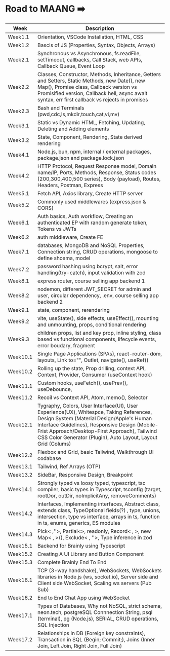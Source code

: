 # Road to MAANG ➡️

| Week   | Description |
| -------- | ------- |
| Week1.1  | Orientation, VSCode Installation, HTML, CSS    |
| Week1.2 | Bascis of JS (Properties, Syntax, Objects, Arrays)     |
| Week2.1    | Synchronous vs Asynchronous, fs.readFile, setTimeout, callbacks, Call Stack, web APIs, Callback Queue, Event Loop    |
| Week2.2    | Classes, Constructor, Methods, Inheritance, Getters and Setters, Static Methods, new Date(), new Map(), Promise class, Callback version vs Promisified version, Callback hell, async await syntax, err first callback vs rejects in promises     |
| Week2.3 | Bash and Terminals (pwd,cdc,ls,mkdir,touch,cat,vi,mv)     |
| Week3.1 | Static vs Dynamic HTML, Fetching, Updating, Deleting and Adding elements      |
| Week3.2 | State, Component, Rendering, State derived rendering      |
| Week4.1 | Node.js, bun, npm, internal / external packages, package.json and package.lock.json      |
| Week4.2 | HTTP Protocol, Request Response model, Domain name/IP, Ports, Methods, Response, Status codes (200,300,400,500 series), Body (payload), Routes, Headers, Postman, Express      |
| Week5.1 | Fetch API, Axios library, Create HTTP server       |
| Week5.2 | Commonly used middlewares (express.json & CORS)       |
| Week6.1 | Auth basics, Auth workflow, Creating an authenticated EP with random generate token, Tokens vs JWTs       |
| Week6.2 |  auth middleware, Create FE       |
| Week7.1 |  databases, MongoDB and NoSQL Properties, Connection string, CRUD operations, mongoose to define shcema, model       |
| Week7.2 |  password hashing using bcrypt, salt, error handling(try-catch), input validation with zod        |
| Week8.1 |  express router, course selling app backend 1        |
| Week8.2 |  nodemon, different JWT_SECRET for admin and user, circular dependency, .env, course selling app backend 2        |
| Week9.1 |  state, component, rerendering       |
| Week9.2 |  vite, useState(), side effects, useEffect(), mounting and unmounting, props, conditional rendering       |
| Week9.3 |  children props, list and key prop, inline styling, class based vs functional components, lifecycle events, error boudary, fragment        |
| Week10.1 |  Single Page Applications (SPAs), react-router-dom, layouts, Link to="", Outlet, navigate(), useRef()         |
| Week10.2 |  Rolling up the state, Prop drilling, context API, Context, Provider, Consumer (useContext hook)        |
| Week11.1 |  Custom hooks, useFetch(), usePrev(), useDebounce,            |
| Week11.2 |  Recoil vs Context API, Atom, memo(), Selector               |
| Week12.1 |  Tygraphy, Colors, User Interface(UI), User Experience(UX), Whitespce, Taking References, Design System (Material Design/Apple's Human Interface Guidelines), Responsive Design (Mobile-Frist Approach/Desktop-First Approach), Tailwind CSS Color Generator (Plugin), Auto Layout,  Layout Grid (Colums)              |
| Week12.2 |  Flexbox and Grid, basic Tailwind, Walkthrough UI codabase              |
| Week13.1 |  Tailwind, Ref Arrays (OTP)           |
| Week13.2 |  SideBar, Responsive Design, Breakpoint              |
| Week14.1 |  Strongly typed vs loosy typed, typescript, tsc compiler, basic types in Typescript, tsconfig (target, rootDor, outDir, noImplicitAny, removeComments)               |
| Week14.2 |  Interfaces, Implementing interfaces, Abstract class, extends class, TypeOptional fields(?) , type, unions, intersection, type vs interface, arrays in ts, function in ts, enums, generics, ES modules               |
| Week14.3 |  Pick< ,''>, Partial<>,  readonly, Record< , >, new Map< , >(), Exclude< , ''>, Type inference in zod        |
| Week15.1 |  Backend for Brainly using Typescript        |
| Week15.2 |  Creating A UI Library and Button Component         |
| Week15.3 |  Complete Brainly End To End         |
| Week16.1 |  TCP (3-way handshake), WebSockets, WebSockets libraries in Node.js (ws, socket.io),  Server side and Client side WebSocket, Scaling ws servers (Pub Sub)        |
| Week16.2 |  End to End Chat App using WebSocket       |
| Week17.1 |  Types of Databases, Why not NoSQL, strict schema, neon.tech, postgreSQL Connnection String, psql (terminal), pg (Node.js), SERIAL, CRUD operations, SQL Injection         |
| Week17.2 |  Relationships in DB (Foreign key constraints),  Transaction in SQL (Begin; Commit;), Joins (Inner Join, Left Join, Right Join, Full Join)          |
